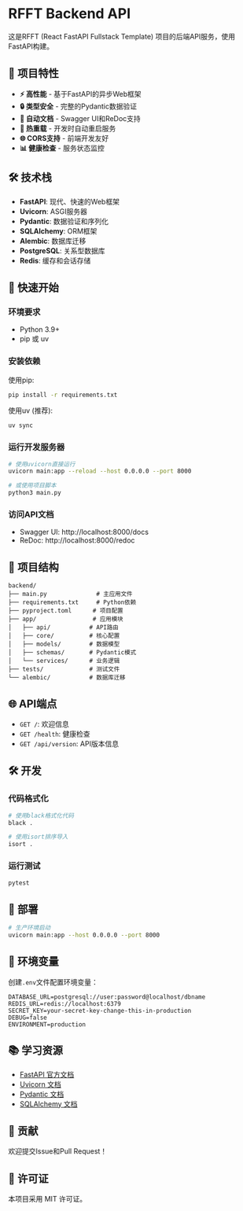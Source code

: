 # RFFT Backend API

这是RFFT (React FastAPI Fullstack Template) 项目的后端API服务，使用FastAPI构建。

## 🚀 项目特性

- **⚡ 高性能** - 基于FastAPI的异步Web框架
- **🔒 类型安全** - 完整的Pydantic数据验证
- **📖 自动文档** - Swagger UI和ReDoc支持
- **🔄 热重载** - 开发时自动重启服务
- **🌐 CORS支持** - 前端开发友好
- **📊 健康检查** - 服务状态监控

## 🛠️ 技术栈

- **FastAPI**: 现代、快速的Web框架
- **Uvicorn**: ASGI服务器
- **Pydantic**: 数据验证和序列化
- **SQLAlchemy**: ORM框架
- **Alembic**: 数据库迁移
- **PostgreSQL**: 关系型数据库
- **Redis**: 缓存和会话存储

## 🚀 快速开始

### 环境要求

- Python 3.9+
- pip 或 uv

### 安装依赖

使用pip:
```bash
pip install -r requirements.txt
```

使用uv (推荐):
```bash
uv sync
```

### 运行开发服务器

```bash
# 使用uvicorn直接运行
uvicorn main:app --reload --host 0.0.0.0 --port 8000

# 或使用项目脚本
python3 main.py
```

### 访问API文档

- Swagger UI: http://localhost:8000/docs
- ReDoc: http://localhost:8000/redoc

## 📁 项目结构

```
backend/
├── main.py              # 主应用文件
├── requirements.txt     # Python依赖
├── pyproject.toml      # 项目配置
├── app/                # 应用模块
│   ├── api/           # API路由
│   ├── core/          # 核心配置
│   ├── models/        # 数据模型
│   ├── schemas/       # Pydantic模式
│   └── services/      # 业务逻辑
├── tests/             # 测试文件
└── alembic/           # 数据库迁移
```

## 🌐 API端点

- `GET /`: 欢迎信息
- `GET /health`: 健康检查
- `GET /api/version`: API版本信息

## 🛠️ 开发

### 代码格式化

```bash
# 使用black格式化代码
black .

# 使用isort排序导入
isort .
```

### 运行测试

```bash
pytest
```

## 🚀 部署

```bash
# 生产环境启动
uvicorn main:app --host 0.0.0.0 --port 8000
```

## 🔧 环境变量

创建`.env`文件配置环境变量：

```env
DATABASE_URL=postgresql://user:password@localhost/dbname
REDIS_URL=redis://localhost:6379
SECRET_KEY=your-secret-key-change-this-in-production
DEBUG=false
ENVIRONMENT=production
```

## 📚 学习资源

- [FastAPI 官方文档](https://fastapi.tiangolo.com/)
- [Uvicorn 文档](https://www.uvicorn.org/)
- [Pydantic 文档](https://docs.pydantic.dev/)
- [SQLAlchemy 文档](https://docs.sqlalchemy.org/)

## 🤝 贡献

欢迎提交Issue和Pull Request！

## 📄 许可证

本项目采用 MIT 许可证。
